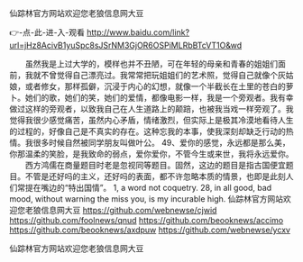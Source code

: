 
仙踪林官方网站欢迎您老狼信息网大豆




👉-点-此-进-入-观看  http://www.baidu.com/link?url=jHz8AcivB1yuSpc8sJSrNM3GjOR6OSPiMLRbBTcVT1O&wd




　　虽然我是上过大学的，模样也并不丑陋，可在年轻的母亲和青春的姐姐们面前，我就不曾觉得自己漂亮过。我常常把玩姐姐们的艺术照，觉得自己就像个灰姑娘，或者修女，那样孤僻，沉浸于内心的幻想，就像一个半截长在土里的苍白的萝卜。她们的歌，她们的笑，她们的爱情，都像电影一样，我是一个旁观者。我有幸做过这样的旁观者，以致我自己在人生道路上的颠踣，也被我当戏一样旁观了。我觉得我很少感觉痛苦，虽然内心矛盾，情绪激烈，但实际上是极其冷漠地看待人生的过程的，好像自己是不真实的存在。这种忘我的本事，使我深刻却缺乏行动的热情。我很多时候自然被同学朋友叫做叶公。
	49、爱你的感觉，永远都是那么美，你那温柔的笑脸，是我致命的弱点，爱你爱你，不管今生或来世，我将永远爱你。
　　西方鸿儒在商量题目时老是忽视同等题目。固然，这边的题目是指古国便宜题目。不管是还好吗的主义，还好吗的表面，都不许忽略本质的情景，也即是此刻人们常提在嘴边的“特出国情”。
1, a word not coquetry.
28, in all good, bad mood, without warning the miss you, is my incurable high.
仙踪林官方网站欢迎您老狼信息网大豆 https://github.com/webnewse/cjwid
https://github.com/foolnews/qnud
https://github.com/beooknews/accimo
https://github.com/beooknews/axdpuw
https://github.com/webnewse/ycxv





仙踪林官方网站欢迎您老狼信息网大豆
